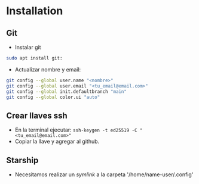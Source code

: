# Installation

## Git

- Instalar git

```bash
sudo apt install git:
```

- Actualizar nombre y email:

```bash
git config --global user.name "<nombre>"
git config --global user.email "<tu_email@email.com>"
git config --global init.defaultbranch "main"
git config --global color.ui "auto"
```

## Crear llaves ssh

- En la terminal ejecutar: `ssh-keygen -t ed25519 -C "<tu_email@email.com>"`
- Copiar la llave y agregar al github.

## Starship

- Necesitamos realizar un _symlink_ a la carpeta '/home/name-user/.config' 
